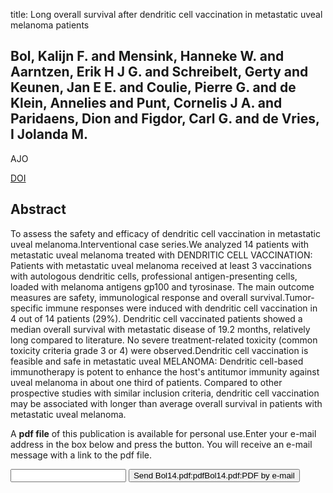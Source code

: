 title: Long overall survival after dendritic cell vaccination in metastatic uveal melanoma patients

## Bol, Kalijn F. and Mensink, Hanneke W. and Aarntzen, Erik H J G. and Schreibelt, Gerty and Keunen, Jan E E. and Coulie, Pierre G. and de Klein, Annelies and Punt, Cornelis J A. and Paridaens, Dion and Figdor, Carl G. and de Vries, I Jolanda M.
AJO

<a href="https://doi.org/10.1016/j.ajo.2014.07.014">DOI</a>

## Abstract
To assess the safety and efficacy of dendritic cell vaccination in metastatic uveal melanoma.Interventional case series.We analyzed 14 patients with metastatic uveal melanoma treated with DENDRITIC CELL VACCINATION: Patients with metastatic uveal melanoma received at least 3 vaccinations with autologous dendritic cells, professional antigen-presenting cells, loaded with melanoma antigens gp100 and tyrosinase. The main outcome measures are safety, immunological response and overall survival.Tumor-specific immune responses were induced with dendritic cell vaccination in 4 out of 14 patients (29%). Dendritic cell vaccinated patients showed a median overall survival with metastatic disease of 19.2 months, relatively long compared to literature. No severe treatment-related toxicity (common toxicity criteria grade 3 or 4) were observed.Dendritic cell vaccination is feasible and safe in metastatic uveal MELANOMA: Dendritic cell-based immunotherapy is potent to enhance the host's antitumor immunity against uveal melanoma in about one third of patients. Compared to other prospective studies with similar inclusion criteria, dendritic cell vaccination may be associated with longer than average overall survival in patients with metastatic uveal melanoma.

A <b>pdf file</b> of this publication is available for personal use.Enter your e-mail address in the box below and press the button. You will receive an e-mail message with a link to the pdf file.
<form action="sender.php">  <input type="text" name="email">  <input type="submit" value="Send Bol14.pdf:pdfBol14.pdf:PDF by e-mail"></form>